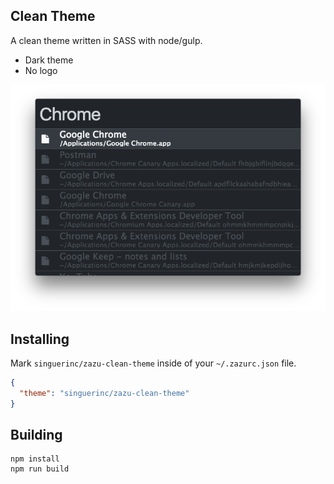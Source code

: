 ## Clean Theme

A clean theme written in SASS with node/gulp.

- Dark theme
- No logo

![Screenshot](./images/screenshot.png)

## Installing

Mark `singuerinc/zazu-clean-theme` inside of your `~/.zazurc.json` file.

~~~ json
{
  "theme": "singuerinc/zazu-clean-theme"
}
~~~

## Building

~~~
npm install
npm run build
~~~
